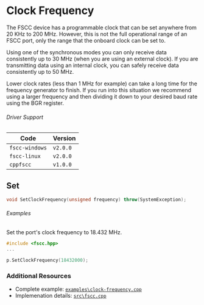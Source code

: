 # Clock Frequency
The FSCC device has a programmable clock that can be set anywhere from
20 KHz to 200 MHz. However, this is not the full operational range of an
FSCC port, only the range that the onboard clock can be set to.

Using one of the synchronous modes you can only receive data consistently
up to 30 MHz (when you are using an external clock). If you are transmitting
data using an internal clock, you can safely receive data consistently up to 50 MHz.

Lower clock rates (less than 1 MHz for example) can take a long time for 
the frequency generator to finish. If you run into this situation we 
recommend using a larger frequency and then dividing it down to your 
desired baud rate using the BGR register.

###### Driver Support
| Code           | Version
| -------------- | --------
| `fscc-windows` | `v2.0.0` 
| `fscc-linux`   | `v2.0.0` 
| `cppfscc`      | `v1.0.0`


## Set
```c++
void SetClockFrequency(unsigned frequency) throw(SystemException);
```


###### Examples
Set the port's clock frequency to 18.432 MHz.
```c++
#include <fscc.hpp>
...

p.SetClockFrequency(18432000);
```


### Additional Resources
- Complete example: [`examples\clock-frequency.cpp`](https://github.com/commtech/cppfscc/blob/master/examples/clock-frequency.cpp)
- Implemenation details: [`src\fscc.cpp`](https://github.com/commtech/cppfscc/blob/master/src/fscc.cpp)
